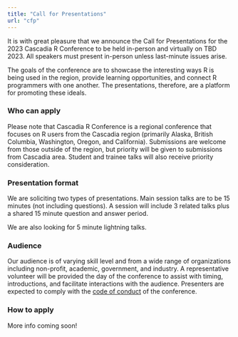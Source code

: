 ```yaml
---
title: "Call for Presentations"
url: "cfp" 
---
```


It is with great pleasure that we announce the Call for Presentations for the 2023 Cascadia R Conference to be held in-person and virtually on TBD 2023. All speakers must present in-person unless last-minute issues arise.

The goals of the conference are to showcase the interesting ways R is being used in the region, provide learning opportunities, and connect R programmers with one another. The presentations, therefore, are a platform for promoting these ideals. 

<!--
The theme of the 2023 conference is "TBD". This is purposefully broad to allow a diverse suite of talks. Some examples of topics that would fit in this theme include:

+ 
-->

### Who can apply

Please note that Cascadia R Conference is a regional conference that focuses on R users from the Cascadia region (primarily Alaska, British Columbia, Washington, Oregon, and California). Submissions are welcome from those outside of the region, but priority will be given to submissions from Cascadia area. Student and trainee talks will also receive priority consideration. 

### Presentation format

We are soliciting two types of presentations. Main session talks are to be 15 minutes (not including questions). A session will include 3 related talks plus a shared 15 minute question and answer period. 

We are also looking for 5 minute lightning talks. 

### Audience

Our audience is of varying skill level and from a wide range of organizations including non-profit, academic, government, and industry. A representative volunteer will be provided the day of the conference to assist with timing, introductions, and facilitate interactions with the audience. Presenters are expected to comply with the <a href="/policies">code of conduct</a> of the conference. 

### How to apply

More info coming soon!

<!--
To apply, fill out and submit the [Cascadia R Conference Application](https://docs.google.com/forms/d/e/1FAIpQLScaenEDTy7uElh_VaqbRlKN4oNkjKjGqtTaMwJFEKHSo5_Buw/viewform?usp=sf_link). Applicants must include an abstract limited to 750 words describing your presentation and how it aligns with the goals of the conference, as well as email contact information. 

The Call for Presentations will **open May 30, 2023 and will close July 4, 2023**. Presenters will be notified by end of July 2023. Upon notification, presenters are expected to confirm acceptance, provide high quality headshots, and a short biography that will be included on the Cascadia R Conference website. Prior to the conference, copies of the final presentation are required to be made available to the planning committee as a back-up.
-->








